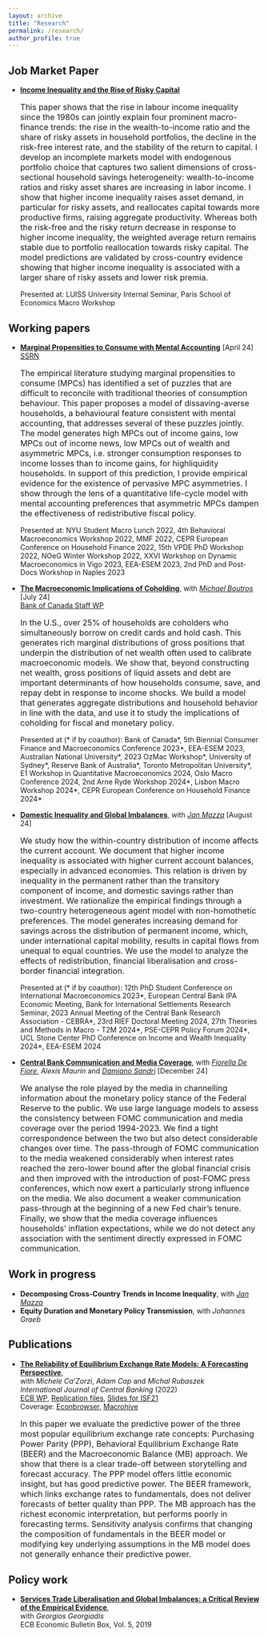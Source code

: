 ```yaml
---
layout: archive
title: "Research"
permalink: /research/
author_profile: true
---
```



## Job Market Paper
- [**Income Inequality and the Rise of Risky Capital**](https://andrejmijakovic.github.io/research/jmp.pdf)<br/>
   <p style="font-size: 16px"> This paper shows that the rise in labour income inequality since the 1980s can jointly explain four prominent macro-finance trends: the rise in the wealth-to-income ratio and the share of risky assets in household portfolios, the decline in the risk-free interest rate, and the stability of the return to capital. I develop an incomplete markets model with endogenous portfolio choice that captures two salient dimensions of cross-sectional household savings heterogeneity: wealth-to-income ratios and risky asset shares are increasing in labor income. I show that higher income inequality raises asset demand, in particular for risky assets, and reallocates capital towards more productive firms, raising aggregate productivity. Whereas both the risk-free and the risky return decrease in response to higher income inequality, the weighted average return remains stable due to portfolio reallocation towards risky capital. The model predictions are validated by cross-country evidence showing that higher income inequality is associated with a larger share of risky assets and lower risk premia. </p>
   <p style="font-size: 14px; line-height: 1.2;"> Presented at: LUISS University Internal Seminar, Paris School of Economics Macro Workshop </p>  

## Working papers
- [**Marginal Propensities to Consume with Mental Accounting**](https://andrejmijakovic.github.io/assets/draft_mpc_apr24.pdf) [April 24] <br/>
    [SSRN](https://papers.ssrn.com/sol3/papers.cfm?abstract_id=4603292) <br/>
   <p style="font-size: 16px"> The empirical literature studying marginal propensities to consume (MPCs) has identified a set of puzzles that are difficult to reconcile with traditional theories of consumption behaviour. This paper proposes a model of dissaving-averse households, a behavioural feature consistent with mental accounting, that addresses several of these puzzles jointly. The model generates high MPCs out of income gains, low MPCs out of income news, low MPCs out of wealth and asymmetric MPCs, i.e. stronger consumption responses to income losses than to income gains, for highliquidity households. In support of this prediction, I provide empirical evidence for the existence of pervasive MPC asymmetries. I show through the lens of a quantitative life-cycle model with mental accounting preferences that asymmetric MPCs dampen the effectiveness of redistributive fiscal policy. </p>
   <p style="font-size: 14px; line-height: 1.2;"> Presented at: NYU Student Macro Lunch 2022, 4th Behavioral Macroeconomics Workshop 2022, MMF 2022, CEPR European Conference on Household Finance 2022, 15th VPDE PhD Workshop 2022, NOeG Winter Workshop 2022, XXVI Workshop on Dynamic Macroeconomics in Vigo 2023, EEA-ESEM 2023, 2nd PhD and Post-Docs Workshop in Naples 2023 </p>  

- [**The Macroeconomic Implications of Coholding**](https://andrejmijakovic.github.io/assets/draft_mprd_jul24.pdf), with [*Michael Boutros*](https://michaelboutros.com/) [July 24] <br/>
  [Bank of Canada Staff WP](https://www.bankofcanada.ca/wp-content/uploads/2024/05/swp2024-16.pdf) <br/>
     <p style="font-size: 16px"> In the U.S., over 25% of households are coholders who simultaneously borrow on credit cards and hold cash. This generates rich marginal distributions of gross positions that underpin the distribution of net wealth often used to calibrate macroeconomic models. We show that, beyond constructing net wealth, gross positions of liquid assets and debt are important determinants of how households consume, save, and repay debt in response to income shocks. We build a model that generates aggregate distributions and household behavior in line with the data, and use it to study the implications of coholding for fiscal and monetary policy.</p>
    <p style="font-size: 14px; line-height: 1.2;"> Presented at (* if by coauthor): Bank of Canada*, 5th Biennial Consumer Finance and Macroeconomics Conference 2023*, EEA-ESEM 2023, Australian National University*, 2023 OzMac Workshop*, University of Sydney*, Reserve Bank of Australia*, Toronto Metropolitan University*, E1 Workshop in Quantitative Macroeconomics 2024, Oslo Macro Conference 2024, 2nd Arne Ryde Workshop 2024*, Lisbon Macro Workshop 2024*, CEPR European Conference on Household Finance 2024* </p>  

- [**Domestic Inequality and Global Imbalances**](https://andrejmijakovic.github.io/assets/mazza_mijakovic_inequality_imbalances_aug24.pdf), with [*Jan Mazza*](https://www.janmazza.com/) [August 24] <br/>
   <p style="font-size: 16px"> We study how the within-country distribution of income affects the current account. We document that higher income inequality is associated with higher current account balances, especially in advanced economies. This relation is driven by inequality in the permanent rather than the transitory component of income, and domestic savings rather than investment. We rationalize the empirical findings through a two-country heterogeneous agent model with non-homothetic preferences. The model generates increasing demand for savings across the distribution of permanent income, which, under international capital mobility, results in capital flows from unequal to equal countries. We use the model to analyze the effects of redistribution, financial liberalisation and cross-border financial integration. </p>
    <p style="font-size: 14px; line-height: 1.2;"> Presented at (* if by coauthor): 12th PhD Student Conference on International Macroeconomics 2023*, European Central Bank IPA Economic Meeting, Bank for International Settlements Research Seminar, 2023 Annual Meeting of the Central Bank Research Association - CEBRA*, 23rd RIEF Doctoral Meeting 2024, 27th Theories and Methods in Macro - T2M 2024*, PSE-CEPR Policy Forum 2024*, UCL Stone Center PhD Conference on Income and Wealth Inequality 2024*, EEA-ESEM 2024 </p>

- [**Central Bank Communication and Media Coverage**](https://www.bis.org/publ/work1231.pdf), with [*Fiorella De Fiore*](https://www.bis.org/author/fiorella_de_fiore.htm), *Alexis Maurin* and [*Damiano Sandri*](https://sites.google.com/site/damianosandri) [December 24] <br/>
   <p style="font-size: 16px"> We analyse the role played by the media in channelling information about the monetary policy stance of the Federal Reserve to the public. We use large language models to assess the consistency between FOMC communication and media coverage over the period 1994-2023. We find a tight correspondence between the two but also detect considerable changes over time. The pass-through of FOMC communication to the media weakened considerably when interest rates reached the zero-lower bound after the global financial crisis and then improved with the introduction of post-FOMC press conferences, which now exert a particularly strong influence on the media. We also document a weaker communication pass-through at the beginning of a new Fed chair’s tenure. Finally, we show that the media coverage influences households’ inflation expectations, while we do not detect any association with the sentiment directly expressed in FOMC communication. </p>

## Work in progress
- **Decomposing Cross-Country Trends in Income Inequality**, with [*Jan Mazza*](https://www.janmazza.com/)
- **Equity Duration and Monetary Policy Transmission**, with *Johannes Graeb*

## Publications
- [**The Reliability of Equilibrium Exchange Rate Models: A Forecasting Perspective**](https://www.ijcb.org/journal/ijcb22q3a6.pdf),   
with *Michele Ca’Zorzi*, *Adam Cap* and *Michal Rubaszek*   
*International Journal of Central Banking* (2022)     
  [ECB WP](https://www.ecb.europa.eu/pub/pdf/scpwps/ecb.wp2358~4382d88430.en.pdf), 
  [Replication files](https://web.sgh.waw.pl/~mrubas/Publications/MatlabReplicationCodesEER.zip), 
  [Slides for ISF21](https://andrejmijakovic.github.io/assets/slides_ISF21.pdf)   
  Coverage: [Econbrowser](http://econbrowser.com/archives/2020/02/guest-contribution-the-predictive-power-of-equilibrium-exchange-rates), [Macrohive](https://macrohive.com/deep-dives/which-fx-valuation-models-work-best/) <br/>
   <p style="font-size: 16px"> In this paper we evaluate the predictive power of the three most popular equilibrium exchange rate concepts: Purchasing Power Parity (PPP), Behavioral Equilibrium Exchange Rate (BEER) and the Macroeconomic Balance (MB) approach. We show that there is a clear trade-off between storytelling and forecast accuracy. The PPP model offers little economic insight, but has good predictive power. The BEER framework, which links exchange rates to fundamentals, does not deliver forecasts of better quality than PPP. The MB approach has the richest economic interpretation, but performs poorly in forecasting terms. Sensitivity analysis confirms that changing the composition of fundamentals in the BEER model or modifying key underlying assumptions in the MB model does not generally enhance their predictive power.</p> 

## Policy work
- [**Services Trade Liberalisation and Global Imbalances: a Critical Review of the Empirical Evidence**](https://www.ecb.europa.eu/pub/economic-bulletin/focus/2019/html/ecb.ebbox201905_02~84aa884ddf.en.html),  
 with *Georgios Georgiadis*  
  ECB Economic Bulletin Box, Vol. 5, 2019    